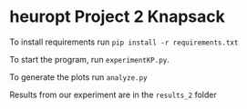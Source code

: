 # heuropt Project 2 Knapsack
To install requirements run `pip install -r requirements.txt`

To start the program, run `experimentKP.py`.

To generate the plots run `analyze.py`

Results from our experiment are in the `results_2` folder
